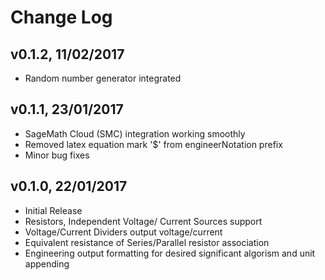 # Change Log

## v0.1.2, 11/02/2017
* Random number generator integrated

## v0.1.1, 23/01/2017
* SageMath Cloud (SMC) integration working smoothly
* Removed latex equation mark '$' from engineerNotation prefix
* Minor bug fixes

## v0.1.0, 22/01/2017
* Initial Release
* Resistors, Independent Voltage/ Current Sources support
* Voltage/Current Dividers output voltage/current
* Equivalent resistance of Series/Parallel resistor association
* Engineering output formatting for desired significant algorism and unit appending
